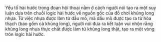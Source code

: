 Yếu tố hài hước trong đoạn hội thoại nằm ở cách người nói tạo ra một suy luận dựa trên chuỗi logic hài hước về nguồn gốc của đồ chơi khủng long nhựa. Từ việc nhựa được làm từ dầu mỏ, mà dầu mỏ được tạo ra từ hóa thạch (bao gồm cả khủng long), người nói đưa ra kết luận vui nhộn rằng khủng long nhựa thực chất được làm từ khủng long thật, tạo ra một vòng tròn logic hài hước.
